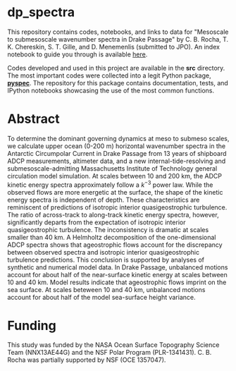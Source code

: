 # dp_spectra
This repository contains codes, notebooks, and links to data for "Mesoscale to submesoscale wavenumber spectra in Drake Passage" by C. B. Rocha, T. K. Chereskin, S. T. Gille, and D. Menemenlis (submitted to JPO). An index notebook to guide you through is available [here](http://nbviewer.ipython.org/github/crocha700/dp_spectra/blob/master/index.ipynb). 

Codes developed and used in this project are available in the **src** directory. The most important codes were collected into a legit Python package, [**pyspec**](https://github.com/crocha700/pyspec). The repository for this package contains documentation, tests, and IPython notebooks showcasing the use of the most common functions.

# Abstract
   To determine the dominant governing dynamics at meso to submeso scales, we calculate upper ocean (0-200 m) horizontal wavenumber spectra in the Antarctic Circumpolar Current in Drake Passage from 13 years of shipboard ADCP measurements, altimeter data, and a new internal-tide-resolving and submesoscale-admitting Massachusetts Institute of Technology general circulation model simulation. At scales between 10 and 200 km, the  ADCP kinetic energy spectra approximately follow a $k^{-3}$ power law. While the observed flows are more energetic at the surface, the shape of the kinetic energy spectra is independent of depth. These characteristics are reminiscent of predictions of isotropic interior quasigeostrophic turbulence. The ratio of across-track to along-track kinetic energy spectra, however, significantly departs from the expectation of isotropic interior quasigeostrophic turbulence. The inconsistency is dramatic at scales smaller than 40 km. A Helmholtz decomposition of the one-dimensional ADCP spectra shows that ageostrophic flows account for the discrepancy between observed spectra and isotropic interior quasigeostrophic turbulence predictions. This conclusion is supported by analyses of synthetic and numerical model data. In Drake Passage, unbalanced motions account for about half of the near-surface kinetic energy at scales between 10 and 40 km. Model results indicate that ageostrophic flows imprint on the sea surface. At scales beteween 10 and 40 km, unbalanced motions account for about half of the model sea-surface height variance.

# Funding
This study was funded by the NASA Ocean Surface Topography Science Team (NNX13AE44G) and the NSF Polar Program (PLR-1341431). C. B. Rocha was partially supported by  NSF (OCE 1357047).
